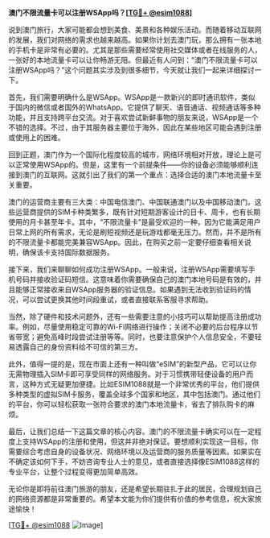 **澳门不限流量卡可以注册WSApp吗？[[TG💪+ @esim1088](https://t.me/s/esim1088)]**

说到澳门旅行，大家可能都会想到美食、美景和各种娱乐活动。而随着移动互联网的发展，我们对网络的需求也越来越高。如果你计划去澳门玩，那么拥有一张本地的手机卡是非常有必要的。尤其是那些需要经常使用社交媒体或者在线服务的人，一张好的本地流量卡可以让你畅游无阻。但最近有人问到：“澳门不限流量卡可以注册WSApp吗？”这个问题其实涉及到很多细节，今天就让我们一起来详细探讨一下。

首先，我们需要明确什么是WSApp。WSApp是一款新兴的即时通讯软件，类似于国内的微信或者国外的WhatsApp。它提供了聊天、语音通话、视频通话等多种功能，并且支持跨平台交流。对于喜欢尝试新鲜事物的朋友来说，WSApp是一个不错的选择。不过，由于其服务器主要位于海外，因此在某些地区可能会遇到注册或使用上的困难。

回到正题，澳门作为一个国际化程度较高的城市，网络环境相对开放，理论上是可以正常使用WSApp的。但是，这里有一个前提条件——你的设备必须能够顺利连接到澳门的互联网。这就引出了我们的第一个重点：选择合适的澳门本地流量卡至关重要。

澳门的运营商主要有三大类：中国电信澳门、中国联通澳门以及中国移动澳门。这些运营商提供的SIM卡种类繁多，既有针对短期游客设计的日卡、周卡，也有长期使用的月卡甚至年卡。其中，“不限流量卡”是最受欢迎的一种，因为它能满足用户日常上网的所有需求，无论是刷短视频还是玩游戏都毫无压力。然而，并不是所有的不限流量卡都能完美兼容WSApp。因此，在购买之前一定要仔细查看相关说明，确保该卡支持国际数据服务。

接下来，我们来聊聊如何成功注册WSApp。一般来说，注册WSApp需要填写手机号码并接收验证码短信。这意味着你需要确保自己的澳门本地号码是有效的，并且能够正常接收来自WSApp服务器的验证信息。如果遇到无法收到验证码的情况，可以尝试更换其他时间段重试，或者直接联系客服寻求帮助。

当然，除了硬件和技术问题外，还有一些需要注意的小技巧可以帮助提高注册成功率。例如，尽量使用稳定可靠的Wi-Fi网络进行操作；关闭不必要的后台程序以节省带宽；避免高峰时段尝试注册等等。同时，也要注意保护个人信息安全，不要轻易透露自己的身份资料给不可信的第三方。

此外，值得一提的是，现在市面上还有一种叫做“eSIM”的新型产品，它可以让你无需物理插入SIM卡即可享受同样的网络服务。对于习惯携带轻便设备的用户而言，这种方式无疑更加便捷。比如ESIM1088就是一个非常优秀的平台，他们提供多种类型的虚拟SIM卡服务，覆盖全球多个国家和地区，其中包括澳门。通过他们的平台，你可以轻松获取一张符合要求的澳门本地流量卡，省去了排队购卡的麻烦。

最后，让我们总结一下这篇文章的核心内容。澳门的不限流量卡确实可以在一定程度上支持WSApp的注册和使用，但这并非绝对保证。要想顺利实现这一目标，你需要综合考虑自身的设备状况、网络环境以及运营商的服务质量等因素。如果实在不确定该如何下手，不妨咨询专业人士的意见，或者直接选择像ESIM1088这样的专业平台，让整个过程变得更加简单高效。

无论你是即将前往澳门旅游的朋友，还是希望长期驻扎于此的居民，合理规划自己的网络资源都是非常重要的。希望本文能为你们提供有价值的参考信息，祝大家旅途愉快！

[[TG💪+ @esim1088](https://t.me/s/esim1088) ![Image](https://i.postimg.cc/4NQfJmqS/Snipaste-2025-05-13-00-14-12.png)]